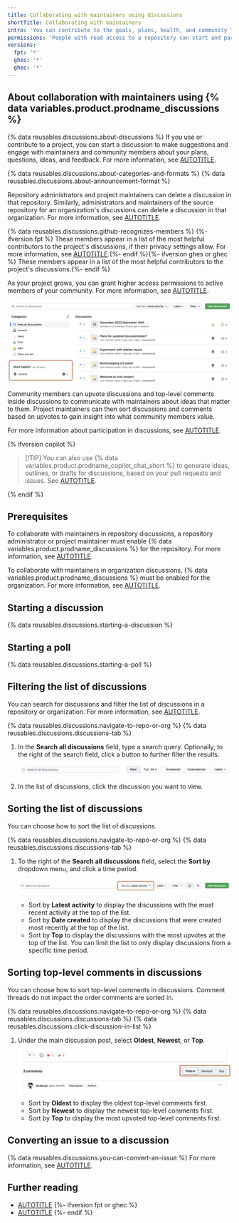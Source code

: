 ```yaml
---
title: Collaborating with maintainers using discussions
shortTitle: Collaborating with maintainers
intro: 'You can contribute to the goals, plans, health, and community for a project on {% data variables.product.github %} by communicating with the maintainers of the project in a discussion.'
permissions: 'People with read access to a repository can start and participate in discussions and polls in the repository. People with read access to the source repository for organization discussions can start and participate in discussions and polls in the organization. {% data reusables.enterprise-accounts.emu-permission-interact %}'
versions:
  fpt: '*'
  ghes: '*'
  ghec: '*'
---
```



## About collaboration with maintainers using {% data variables.product.prodname_discussions %}

{% data reusables.discussions.about-discussions %} If you use or contribute to a project, you can start a discussion to make suggestions and engage with maintainers and community members about your plans, questions, ideas, and feedback. For more information, see [AUTOTITLE](/discussions/collaborating-with-your-community-using-discussions/about-discussions).

{% data reusables.discussions.about-categories-and-formats %} {% data reusables.discussions.about-announcement-format %}

Repository administrators and project maintainers can delete a discussion in that repository. Similarly, administrators and maintainers of the source repository for an organization's discussions can delete a discussion in that organization. For more information, see [AUTOTITLE](/discussions/managing-discussions-for-your-community/managing-discussions#deleting-a-discussion).

{% data reusables.discussions.github-recognizes-members %} {%- ifversion fpt %} These members appear in a list of the most helpful contributors to the project's discussions, if their privacy settings allow. For more information, see [AUTOTITLE](/account-and-profile/setting-up-and-managing-your-github-profile/customizing-your-profile/setting-your-profile-to-private).{%- endif %}{%- ifversion ghes or ghec %} These members appear in a list of the most helpful contributors to the project's discussions.{%- endif %}

As your project grows, you can grant higher access permissions to active members of your community. For more information, see [AUTOTITLE](/discussions/guides/granting-higher-permissions-to-top-contributors).

![Screenshot of the "Discussions" page in a repository. The "Most helpful" section is outlined in dark orange.](/assets/images/help/discussions/most-helpful.png)

Community members can upvote discussions and top-level comments inside discussions to communicate with maintainers about ideas that matter to them. Project maintainers can then sort discussions and comments based on upvotes to gain insight into what community members value.

For more information about participation in discussions, see [AUTOTITLE](/discussions/collaborating-with-your-community-using-discussions/participating-in-a-discussion).

{% ifversion copilot %}

> [!TIP] You can also use {% data variables.product.prodname_copilot_chat_short %} to generate ideas, outlines, or drafts for discussions, based on your pull requests and issues. See [AUTOTITLE](/copilot/copilot-chat-cookbook/documenting-code/writing-discussions-or-blog-posts).

{% endif %}

## Prerequisites

To collaborate with maintainers in repository discussions, a repository administrator or project maintainer must enable {% data variables.product.prodname_discussions %} for the repository. For more information, see [AUTOTITLE](/repositories/managing-your-repositorys-settings-and-features/enabling-features-for-your-repository/enabling-or-disabling-github-discussions-for-a-repository).

To collaborate with maintainers in organization discussions, {% data variables.product.prodname_discussions %} must be enabled for the organization. For more information, see [AUTOTITLE](/organizations/managing-organization-settings/enabling-or-disabling-github-discussions-for-an-organization).

## Starting a discussion

{% data reusables.discussions.starting-a-discussion %}

## Starting a poll

{% data reusables.discussions.starting-a-poll %}

## Filtering the list of discussions

You can search for discussions and filter the list of discussions in a repository or organization. For more information, see [AUTOTITLE](/search-github/searching-on-github/searching-discussions).

{% data reusables.discussions.navigate-to-repo-or-org %}
{% data reusables.discussions.discussions-tab %}
1. In the **Search all discussions** field, type a search query. Optionally, to the right of the search field, click a button to further filter the results.

   ![Screenshot of the search bar and buttons for filtering discussions.](/assets/images/help/discussions/search-and-filter-controls.png)

1. In the list of discussions, click the discussion you want to view.

## Sorting the list of discussions

You can choose how to sort the list of discussions.

{% data reusables.discussions.navigate-to-repo-or-org %}
{% data reusables.discussions.discussions-tab %}
1. To the right of the **Search all discussions** field, select the **Sort by** dropdown menu, and click a time period.

   ![Screenshot of a row of buttons for sorting discussions. A button labeled "Sort by: Latest activity" is highlighted with an orange outline.](/assets/images/help/discussions/sort-discussions-buttons.png)

    * Sort by **Latest activity** to display the discussions with the most recent activity at the top of the list.
    * Sort by **Date created** to display the discussions that were created most recently at the top of the list.
    * Sort by **Top** to display the discussions with the most upvotes at the top of the list. You can limit the list to only display discussions from a specific time period.

## Sorting top-level comments in discussions

You can choose how to sort top-level comments in discussions. Comment threads do not impact the order comments are sorted in.

{% data reusables.discussions.navigate-to-repo-or-org %}
{% data reusables.discussions.discussions-tab %}
{% data reusables.discussions.click-discussion-in-list %}
1. Under the main discussion post, select **Oldest**, **Newest**, or **Top**.

   ![Screenshot of a discussion. The buttons for sorting comments in discussions are outlined in dark orange.](/assets/images/help/discussions/sort-comments-buttons.png)

    * Sort by **Oldest** to display the oldest top-level comments first.
    * Sort by **Newest** to display the newest top-level comments first.
    * Sort by **Top** to display the most upvoted top-level comments first.

## Converting an issue to a discussion

{% data reusables.discussions.you-can-convert-an-issue %} For more information, see [AUTOTITLE](/discussions/managing-discussions-for-your-community/moderating-discussions#converting-an-issue-to-a-discussion).

## Further reading

* [AUTOTITLE](/get-started/writing-on-github/getting-started-with-writing-and-formatting-on-github/about-writing-and-formatting-on-github)
{%- ifversion fpt or ghec %}
* [AUTOTITLE](/communities/maintaining-your-safety-on-github)
{%- endif %}
